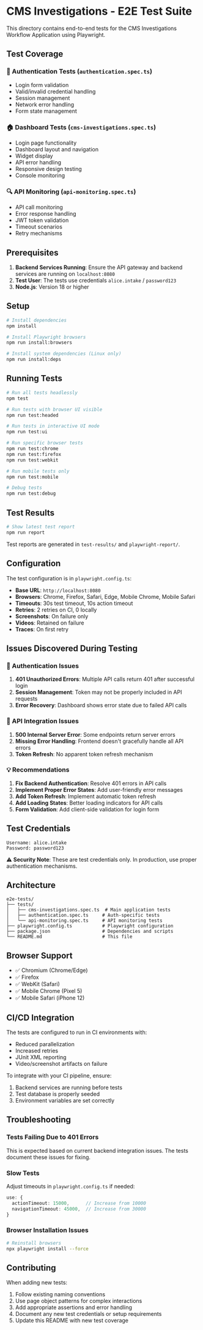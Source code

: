 # CMS Investigations - E2E Test Suite

This directory contains end-to-end tests for the CMS Investigations Workflow Application using Playwright.

## Test Coverage

### 🔐 Authentication Tests (`authentication.spec.ts`)
- Login form validation
- Valid/invalid credential handling
- Session management
- Network error handling
- Form state management

### 🏠 Dashboard Tests (`cms-investigations.spec.ts`)
- Login page functionality
- Dashboard layout and navigation
- Widget display
- API error handling
- Responsive design testing
- Console monitoring

### 🔍 API Monitoring (`api-monitoring.spec.ts`)
- API call monitoring
- Error response handling
- JWT token validation
- Timeout scenarios
- Retry mechanisms

## Prerequisites

1. **Backend Services Running**: Ensure the API gateway and backend services are running on `localhost:8080`
2. **Test User**: The tests use credentials `alice.intake` / `password123`
3. **Node.js**: Version 18 or higher

## Setup

```bash
# Install dependencies
npm install

# Install Playwright browsers
npm run install:browsers

# Install system dependencies (Linux only)
npm run install:deps
```

## Running Tests

```bash
# Run all tests headlessly
npm test

# Run tests with browser UI visible
npm run test:headed

# Run tests in interactive UI mode
npm run test:ui

# Run specific browser tests
npm run test:chrome
npm run test:firefox
npm run test:webkit

# Run mobile tests only
npm run test:mobile

# Debug tests
npm run test:debug
```

## Test Results

```bash
# Show latest test report
npm run report
```

Test reports are generated in `test-results/` and `playwright-report/`.

## Configuration

The test configuration is in `playwright.config.ts`:

- **Base URL**: `http://localhost:8080`
- **Browsers**: Chrome, Firefox, Safari, Edge, Mobile Chrome, Mobile Safari
- **Timeouts**: 30s test timeout, 10s action timeout
- **Retries**: 2 retries on CI, 0 locally
- **Screenshots**: On failure only
- **Videos**: Retained on failure
- **Traces**: On first retry

## Issues Discovered During Testing

### 🚨 Authentication Issues
1. **401 Unauthorized Errors**: Multiple API calls return 401 after successful login
2. **Session Management**: Token may not be properly included in API requests
3. **Error Recovery**: Dashboard shows error state due to failed API calls

### 🚨 API Integration Issues
1. **500 Internal Server Error**: Some endpoints return server errors
2. **Missing Error Handling**: Frontend doesn't gracefully handle all API errors
3. **Token Refresh**: No apparent token refresh mechanism

### 💡 Recommendations
1. **Fix Backend Authentication**: Resolve 401 errors in API calls
2. **Implement Proper Error States**: Add user-friendly error messages
3. **Add Token Refresh**: Implement automatic token refresh
4. **Add Loading States**: Better loading indicators for API calls
5. **Form Validation**: Add client-side validation for login form

## Test Credentials

```
Username: alice.intake
Password: password123
```

⚠️ **Security Note**: These are test credentials only. In production, use proper authentication mechanisms.

## Architecture

```
e2e-tests/
├── tests/
│   ├── cms-investigations.spec.ts  # Main application tests
│   ├── authentication.spec.ts     # Auth-specific tests
│   └── api-monitoring.spec.ts     # API monitoring tests
├── playwright.config.ts           # Playwright configuration
├── package.json                   # Dependencies and scripts
└── README.md                      # This file
```

## Browser Support

- ✅ Chromium (Chrome/Edge)
- ✅ Firefox
- ✅ WebKit (Safari)
- ✅ Mobile Chrome (Pixel 5)
- ✅ Mobile Safari (iPhone 12)

## CI/CD Integration

The tests are configured to run in CI environments with:
- Reduced parallelization
- Increased retries
- JUnit XML reporting
- Video/screenshot artifacts on failure

To integrate with your CI pipeline, ensure:
1. Backend services are running before tests
2. Test database is properly seeded
3. Environment variables are set correctly

## Troubleshooting

### Tests Failing Due to 401 Errors
This is expected based on current backend integration issues. The tests document these issues for fixing.

### Slow Tests
Adjust timeouts in `playwright.config.ts` if needed:
```typescript
use: {
  actionTimeout: 15000,      // Increase from 10000
  navigationTimeout: 45000,  // Increase from 30000
}
```

### Browser Installation Issues
```bash
# Reinstall browsers
npx playwright install --force
```

## Contributing

When adding new tests:
1. Follow existing naming conventions
2. Use page object patterns for complex interactions
3. Add appropriate assertions and error handling
4. Document any new test credentials or setup requirements
5. Update this README with new test coverage